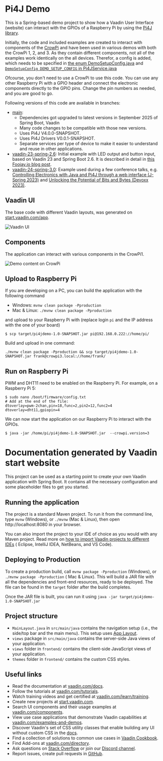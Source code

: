 # Pi4J Demo

This is a Spring-based demo project to show how a Vaadin User Interface (website) can interact with the GPIOs of a
Raspberry Pi by using the [Pi4J library](https://www.pi4j.com).

Initially, the code and included examples are created to interact with components of
the [CrowPi](https://www.elecrow.com/mcu/raspberry-pi/development-kit.html) and have been used in various demos with
both the CrowPi 1, 2, and 3. As they contain different components, not all of the examples work identically on the all
devices. Therefor, a config is added, which needs to be specified
in [the enum DemoSetupConfig.java](src/main/java/be/webtechie/vaadin/pi4j/service/DemoSetupConfig.java) and [
`DemoSetupConfig DEMO_SETUP_CONFIG` in Pi4JService.java](src/main/java/be/webtechie/vaadin/pi4j/service/Pi4JService.java)

Ofcourse, you don't need to use a CrowPi to use this code. You can use any other Raspberry Pi with a GPIO header and
connect the electronic components directly to the GPIO pins. Change the pin numbers as needed, and you are good to go.

Following versions of this code are available in branches:

* [main](https://github.com/FDelporte/Vaadin-examples/tree/main):
    * Dependencies got upgraded to latest versions in September 2025 of Spring Boot, Vaadin
    * Many code changes to be compatible with those new versions.
    * Uses Pi4J V4.0.0-SNAPSHOT.
    * Uses Pi4J Drivers V0.0.1-SNAPSHOT.
    * Separate services per type of device to make it easier to understand and reuse in other applications.
* [vaadin-23-spring-2.6](https://github.com/FDelporte/Vaadin-examples/tree/vaadin-23-spring-2.6): Initial example with
  LED output and button input, based on Vaadin 23 and Spring Boot 2.6. It is described in detail
  in [this Foojay.io blog post](https://foojay.io/today/blink-a-led-on-raspberry-pi-with-vaadin/).
* [vaadin-24-spring-3.0](https://github.com/FDelporte/Vaadin-examples/tree/vaadin-24-spring-3.0): Example used during a
  few conference talks,
  e.g. [Controlling Electronics with Java and Pi4J through a web interface (J-Spring 2023)](https://www.youtube.com/watch?v=FXKsBKKB_Xg)
  and [Unlocking the Potential of Bits and Bytes (Devoxx 2023)](https://www.youtube.com/watch?v=ex0t2uaL27I).

## Vaadin UI

The base code with different Vaadin layouts, was generated on [start.vaadin.com/app](https://start.vaadin.com/app).

![Vaadin UI](doc/screenshot-running-on-rpi.png)

## Components

The application can interact with various components in the CrowPi1.

![Demo content on CrowPi](doc/demo-content-on-crowpi.jpg)

## Upload to Raspberry Pi

If you are developing on a PC, you can build the application with the following command

* Windows: `mvnw clean package -Pproduction`
* Mac & Linux: `./mvnw clean package -Pproduction`

and upload to your Raspberry Pi with (replace login `pi` and the IP address with the one of your board)

```shell
$ scp target/pi4jdemo-1.0-SNAPSHOT.jar pi@192.168.0.222://home/pi/
```

Build and upload in one command:

```shell
./mvnw clean package -Pproduction && scp target/pi4jdemo-1.0-SNAPSHOT.jar frank@crowpi3.local://home/frank/
```

## Run on Raspberry Pi

PWM and DHT11 need to be enabled on the Raspberry Pi. For example, on a Raspberry Pi 5:

```shell
$ sudo nano /boot/firmware/config.txt 
# Add at the end of the file:
dtoverlay=pwm-2chan,pin=18,func=2,pin2=12,func2=4
dtoverlay=dht11,gpiopin=4

```

We can now start the application on our Raspberry Pi
to interact with the GPIOs.

```shell
$ java -jar /home/pi/pi4jdemo-1.0-SNAPSHOT.jar  --crowpi.version=3
```

# Documentation generated by Vaadin start website

This project can be used as a starting point to create your own Vaadin application with Spring Boot. It contains all the
necessary configuration and some placeholder files to get you started.

## Running the application

The project is a standard Maven project. To run it from the command line, type `mvnw` (Windows), or `./mvnw` (Mac &
Linux), then open
http://localhost:8080 in your browser.

You can also import the project to your IDE of choice as you would with any Maven project. Read more
on [how to import Vaadin projects to different IDEs](https://vaadin.com/docs/latest/flow/guide/step-by-step/importing) (
Eclipse, IntelliJ IDEA, NetBeans, and VS Code).

## Deploying to Production

To create a production build, call `mvnw package -Pproduction` (Windows), or `./mvnw package -Pproduction` (
Mac & Linux). This will build a JAR file with all the dependencies and front-end resources, ready to be deployed. The
file can be found in the `target` folder after the build completes.

Once the JAR file is built, you can run it using
`java -jar target/pi4jdemo-1.0-SNAPSHOT.jar`

## Project structure

- `MainLayout.java` in `src/main/java` contains the navigation setup (i.e., the side/top bar and the main menu). This
  setup uses [App Layout](https://vaadin.com/components/vaadin-app-layout).
- `views` package in `src/main/java` contains the server-side Java views of your application.
- `views` folder in `frontend/` contains the client-side JavaScript views of your application.
- `themes` folder in `frontend/` contains the custom CSS styles.

## Useful links

- Read the documentation at [vaadin.com/docs](https://vaadin.com/docs).
- Follow the tutorials at [vaadin.com/tutorials](https://vaadin.com/tutorials).
- Watch training videos and get certified at [vaadin.com/learn/training](https://vaadin.com/learn/training).
- Create new projects at [start.vaadin.com](https://start.vaadin.com/).
- Search UI components and their usage examples at [vaadin.com/components](https://vaadin.com/components).
- View use case applications that demonstrate Vaadin capabilities
  at [vaadin.com/examples-and-demos](https://vaadin.com/examples-and-demos).
- Discover Vaadin's set of CSS utility classes that enable building any UI without custom CSS in
  the [docs](https://vaadin.com/docs/latest/ds/foundation/utility-classes).
- Find a collection of solutions to common use cases in [Vaadin Cookbook](https://cookbook.vaadin.com/).
- Find Add-ons at [vaadin.com/directory](https://vaadin.com/directory).
- Ask questions on [Stack Overflow](https://stackoverflow.com/questions/tagged/vaadin) or join
  our [Discord channel](https://discord.gg/MYFq5RTbBn).
- Report issues, create pull requests in [GitHub](https://github.com/vaadin/platform).
